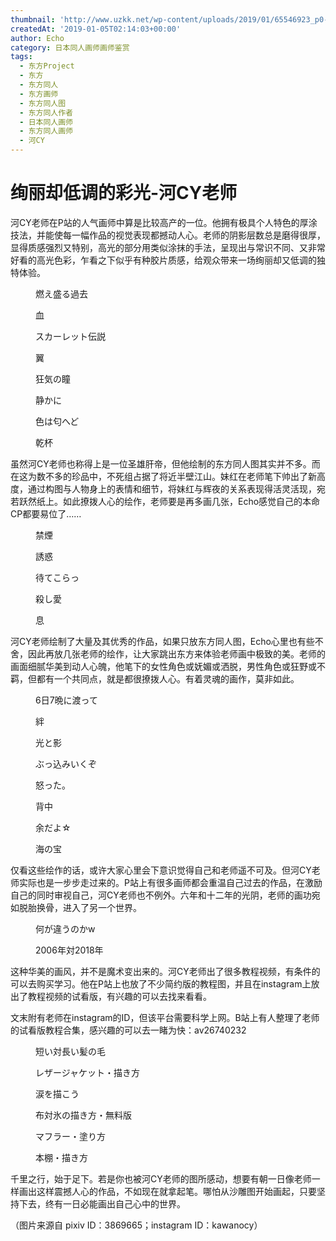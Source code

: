 ```yaml
---
thumbnail: 'http://www.uzkk.net/wp-content/uploads/2019/01/65546923_p0-825x510.jpg'
createdAt: '2019-01-05T02:14:03+00:00'
author: Echo
category: 日本同人画师画师鉴赏
tags:
  - 东方Project
  - 东方
  - 东方同人
  - 东方画师
  - 东方同人图
  - 东方同人作者
  - 日本同人画师
  - 东方同人画师
  - 河CY
---
```


# 绚丽却低调的彩光-河CY老师

河CY老师在P站的人气画师中算是比较高产的一位。他拥有极具个人特色的厚涂技法，并能使每一幅作品的视觉表现都撼动人心。老师的阴影层数总是磨得很厚，显得质感强烈又特别，高光的部分用类似涂抹的手法，呈现出与常识不同、又非常好看的高光色彩，乍看之下似乎有种胶片质感，给观众带来一场绚丽却又低调的独特体验。

<figure>
  <img src="http://www.uzkk.net/wp-content/uploads/2019/01/63992392_p0.jpg" alt=""/>
  <figcaption>燃え盛る過去</figcaption>
</figure>

<figure>
  <img src="http://www.uzkk.net/wp-content/uploads/2019/01/65115792_p0.jpg" alt=""/>
  <figcaption>血</figcaption>
</figure>

<figure>
  <img src="http://www.uzkk.net/wp-content/uploads/2019/01/62928445_p0.jpg" alt=""/>
  <figcaption>スカーレット伝説</figcaption>
</figure>

<figure>
  <img src="http://www.uzkk.net/wp-content/uploads/2019/01/66207717_p0.jpg" alt=""/>
  <figcaption>翼</figcaption>
</figure>

<figure>
  <img src="http://www.uzkk.net/wp-content/uploads/2019/01/67844926_p0.jpg" alt=""/>
  <figcaption>狂気の瞳</figcaption>
</figure>

<figure>
  <img src="http://www.uzkk.net/wp-content/uploads/2019/01/67956348_p0.jpg" alt=""/>
  <figcaption>静かに</figcaption>
</figure>

<figure>
  <img src="http://www.uzkk.net/wp-content/uploads/2019/01/68208926_p0.jpg" alt=""/>
  <figcaption>色は匂へど</figcaption>
</figure>

<figure>
  <img src="http://www.uzkk.net/wp-content/uploads/2019/01/68087758_p0.jpg" alt=""/>
  <figcaption>乾杯</figcaption>
</figure>

虽然河CY老师也称得上是一位圣雄肝帝，但他绘制的东方同人图其实并不多。而在这为数不多的珍品中，不死组占据了将近半壁江山。妹红在老师笔下帅出了新高度，通过构图与人物身上的表情和细节，将妹红与辉夜的关系表现得活灵活现，宛若跃然纸上。如此撩拨人心的绘作，老师要是再多画几张，Echo感觉自己的本命CP都要易位了……

<figure>
  <img src="http://www.uzkk.net/wp-content/uploads/2019/01/65546923_p0.jpg" alt=""/>
  <figcaption>禁煙</figcaption>
</figure>

<figure>
  <img src="http://www.uzkk.net/wp-content/uploads/2019/01/67112187_p0.jpg" alt=""/>
  <figcaption>誘惑</figcaption>
</figure>

<figure>
  <img src="http://www.uzkk.net/wp-content/uploads/2019/01/64355497_p0.jpg" alt=""/>
  <figcaption>待てこらっ</figcaption>
</figure>

<figure>
  <img src="http://www.uzkk.net/wp-content/uploads/2019/01/64545485_p0.jpg" alt=""/>
  <figcaption>殺し愛</figcaption>
</figure>

<figure>
  <img src="http://www.uzkk.net/wp-content/uploads/2019/01/64833825_p0.jpg" alt=""/>
  <figcaption>息</figcaption>
</figure>

河CY老师绘制了大量及其优秀的作品，如果只放东方同人图，Echo心里也有些不舍，因此再放几张老师的绘作，让大家跳出东方来体验老师画中极致的美。老师的画面细腻华美到动人心魄，他笔下的女性角色或妩媚或洒脱，男性角色或狂野或不羁，但都有一个共同点，就是都很撩拨人心。有着灵魂的画作，莫非如此。

<figure>
  <img src="http://www.uzkk.net/wp-content/uploads/2019/01/67490123_p0.jpg" alt=""/>
  <figcaption>6日7晩に渡って</figcaption>
</figure>

<figure>
  <img src="http://www.uzkk.net/wp-content/uploads/2019/01/61471413_p0.jpg" alt=""/>
  <figcaption>絆</figcaption>
</figure>

<figure>
  <img src="http://www.uzkk.net/wp-content/uploads/2019/01/61954415_p0.jpg" alt=""/>
  <figcaption>光と影</figcaption>
</figure>

<figure>
  <img src="http://www.uzkk.net/wp-content/uploads/2019/01/65041741_p0.jpg" alt=""/>
  <figcaption>ぶっ込みいくぞ</figcaption>
</figure>

<figure>
  <img src="http://www.uzkk.net/wp-content/uploads/2019/01/68837472_p0.jpg" alt=""/>
  <figcaption>怒った。</figcaption>
</figure>

<figure>
  <img src="http://www.uzkk.net/wp-content/uploads/2019/01/65845182_p0.jpg" alt=""/>
  <figcaption>背中</figcaption>
</figure>

<figure>
  <img src="http://www.uzkk.net/wp-content/uploads/2019/01/64450274_p0.jpg" alt=""/>
  <figcaption>余だよ☆</figcaption>
</figure>

<figure>
  <img src="http://www.uzkk.net/wp-content/uploads/2019/01/60276090_p0.jpg" alt=""/>
  <figcaption>海の宝</figcaption>
</figure>

仅看这些绘作的话，或许大家心里会下意识觉得自己和老师遥不可及。但河CY老师实际也是一步步走过来的。P站上有很多画师都会重温自己过去的作品，在激励自己的同时审视自己，河CY老师也不例外。六年和十二年的光阴，老师的画功宛如脱胎换骨，进入了另一个世界。

<figure>
  <img src="http://www.uzkk.net/wp-content/uploads/2019/01/44393974_p0.jpg" alt=""/>
  <figcaption>何が違うのかw</figcaption>
</figure>

<figure>
  <img src="http://www.uzkk.net/wp-content/uploads/2019/01/71417720_p0.jpg" alt=""/>
  <figcaption>2006年対2018年</figcaption>
</figure>

这种华美的画风，并不是魔术变出来的。河CY老师出了很多教程视频，有条件的可以去购买学习。他在P站上也放了不少简约版的教程图，并且在instagram上放出了教程视频的试看版，有兴趣的可以去找来看看。

文末附有老师在instagram的ID，但该平台需要科学上网。B站上有人整理了老师的试看版教程合集，感兴趣的可以去一睹为快：av26740232

<figure>
  <img src="http://www.uzkk.net/wp-content/uploads/2019/01/59542094_p0.jpg" alt=""/>
  <figcaption>短い対長い髪の毛</figcaption>
</figure>

<figure>
  <img src="http://www.uzkk.net/wp-content/uploads/2019/01/64075804_p0.jpg" alt=""/>
  <figcaption>レザージャケット・描き方</figcaption>
</figure>

<figure>
  <img src="http://www.uzkk.net/wp-content/uploads/2019/01/60075282_p0.jpg" alt=""/>
  <figcaption>涙を描こう</figcaption>
</figure>

<figure>
  <img src="http://www.uzkk.net/wp-content/uploads/2019/01/62770982_p0.jpg" alt=""/>
  <figcaption>布対氷の描き方・無料版</figcaption>
</figure>

<figure>
  <img src="http://www.uzkk.net/wp-content/uploads/2019/01/66900308_p0.jpg" alt=""/>
  <figcaption>マフラー・塗り方</figcaption>
</figure>

<figure>
  <img src="http://www.uzkk.net/wp-content/uploads/2019/01/68332912_p0.jpg" alt=""/>
  <figcaption>本棚・描き方</figcaption>
</figure>

千里之行，始于足下。若是你也被河CY老师的图所感动，想要有朝一日像老师一样画出这样震撼人心的作品，不如现在就拿起笔。哪怕从沙雕图开始画起，只要坚持下去，终有一日必能画出自己心中的世界。

（图片来源自 pixiv ID：3869665；instagram ID：kawanocy）
